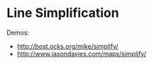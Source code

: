 # Line Simplification

Demos:

* <http://bost.ocks.org/mike/simplify/>
* <http://www.jasondavies.com/maps/simplify/>
